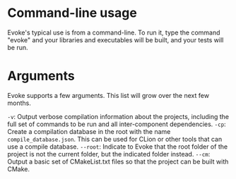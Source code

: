 # Command-line usage

Evoke's typical use is from a command-line. To run it, type the command "evoke" and your libraries and executables will be built, and your tests will be run.

# Arguments

Evoke supports a few arguments. This list will grow over the next few months.

`-v`: Output verbose compilation information about the projects, including the full set of commands to be run and all inter-component dependencies.
`-cp`: Create a compilation database in the root with the name `compile_database.json`. This can be used for CLion or other tools that can use a compile database.
`--root`: Indicate to Evoke that the root folder of the project is not the current folder, but the indicated folder instead.
`--cm`: Output a basic set of CMakeList.txt files so that the project can be built with CMake.

